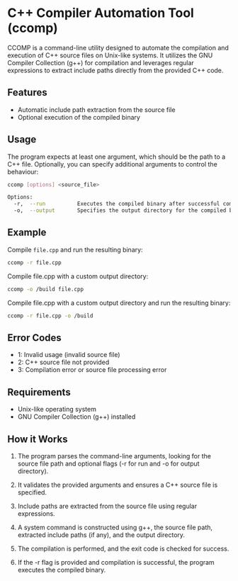 # C++ Compiler Automation Tool (ccomp)

CCOMP is a command-line utility designed to automate the compilation and execution of C++ source files on Unix-like systems. It utilizes the GNU Compiler Collection (g++) for compilation and leverages regular expressions to extract include paths directly from the provided C++ code.

## Features

- Automatic include path extraction from the source file
- Optional execution of the compiled binary

## Usage

The program expects at least one argument, which should be the path to a C++ file. Optionally, you can specify additional arguments to control the behaviour:

```bash
ccomp [options] <source_file>

Options:
  -r,  --run          Executes the compiled binary after successful compilation (default: off)
  -o,  --output       Specifies the output directory for the compiled binary (default: ./out)
```

## Example

Compile `file.cpp` and run the resulting binary:

```bash
ccomp -r file.cpp
```

Compile file.cpp with a custom output directory:

```bash
ccomp -o /build file.cpp
```

Compile file.cpp with a custom output directory and run the resulting binary:

```bash
ccomp -r file.cpp -o /build
```

## Error Codes

- 1: Invalid usage (invalid source file)
- 2: C++ source file not provided
- 3: Compilation error or source file processing error

## Requirements

- Unix-like operating system
- GNU Compiler Collection (g++) installed

## How it Works

1. The program parses the command-line arguments, looking for the source file path and optional flags (-r for run and -o for output directory).

2. It validates the provided arguments and ensures a C++ source file is specified.

3. Include paths are extracted from the source file using regular expressions.

4. A system command is constructed using g++, the source file path, extracted include paths (if any), and the output directory.

5. The compilation is performed, and the exit code is checked for success.

6. If the -r flag is provided and compilation is successful, the program executes the compiled binary.
